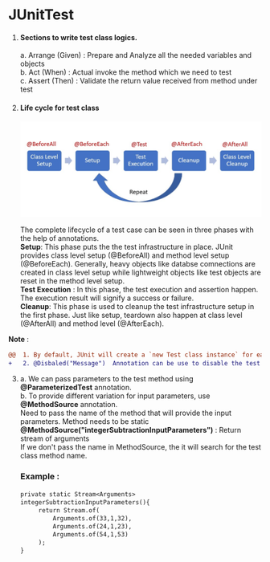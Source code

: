 # JUnitTest

1. #### Sections to write test class logics.<br>
    a. Arrange (Given) :  Prepare and Analyze all the needed variables and objects<br>
    b. Act (When) : Actual invoke the method which we need to test<br>
    c. Assert (Then) : Validate the return value received from method under test<br>

2. #### Life cycle for test class
    ![img.png](img.png)

      The complete lifecycle of a test case can be seen in three phases with the help of annotations.<br>
       **Setup**: This phase puts the the test infrastructure in place. 
                    JUnit provides class level setup (@BeforeAll) and method level setup (@BeforeEach). 
                    Generally, heavy objects like databse comnections are created in class level setup while lightweight objects like test objects are reset in the method level setup.<br>
       **Test Execution** : In this phase, the test execution and assertion happen. The execution result will signify a success or failure.<br>
       **Cleanup**: This phase is used to cleanup the test infrastructure setup in the first phase. Just like setup, teardown also happen at class level (@AfterAll) and method level (@AfterEach).<br>

**Note** :<br>  
```diff 
@@  1. By default, JUnit will create a `new Test class instance` for each test method. This provides a clean separation of state between tests.@@
+   2. @Disbaled("Message")  Annotation can be use to disable the test case to run but it will show in the test report.
```  

3. 
   a. We can pass parameters to the test method using **@ParameterizedTest** annotation.<br>
   b. To provide different variation for input parameters, use **@MethodSource** annotation.<br>
      Need to pass the name of the method that will provide the input parameters. Method needs to be static<br>
      **@MethodSource("integerSubtractionInputParameters")** : Return stream of arguments<br>
      If we don't pass the name in MethodSource, the it will search for the test class method name.<br>
      ### Example :<br>
       private static Stream<Arguments> integerSubtractionInputParameters(){
            return Stream.of(
                Arguments.of(33,1,32),
                Arguments.of(24,1,23),
                Arguments.of(54,1,53)
            );
       }
        
